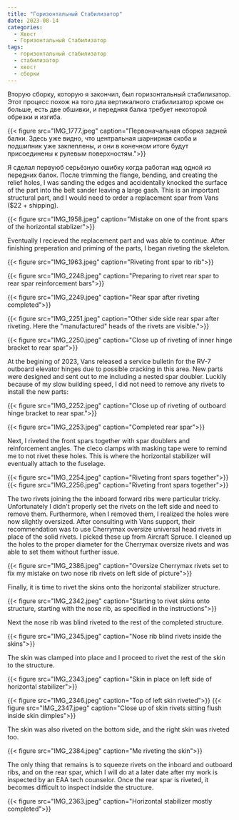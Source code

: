 ```yaml
---
title: "Горизонтальный Стабилизатор"
date: 2023-08-14
categories:
  - Хвост
  - Горизонтальный Стабилизатор
tags:
  - горизонтальный стабилизатор
  - стабилизатор
  - хвост
  - сборки
---
```


Вторую сборку, которую я закончил, был горизонтальный стабилизатор. Этот процесс похож на того дла вертикалного стабилизатор кроме он больше, есть две обшивки, и передняя балка требует некоторой обрезки и изгиба.

{{< figure src="IMG_1777.jpeg" caption="Первоначальная сборка задней балки. Здесь уже видно, что центральная шарнирная скоба и подшипник уже заклеплены, и они в конечном итоге будут присоединены к рулевым поверхностям.">}}

 Я сделал первуюб серьёзную ошибку когда работал над одной из передних балок.  После trimming the flange, bending, and creating the relief holes, I was sanding the edges and accidentally knocked the surface of the part into the belt sander leaving a large gash. This is an important structural part, and I would need to order a replacement spar from Vans ($22 + shipping).

{{< figure src="IMG_1958.jpeg" caption="Mistake on one of the front spars of the horizontal stablizer">}}

Eventually I recieved the replacement part and was able to continue. After finishing preperation and priming of the parts, I began riveting the skeleton.

{{< figure src="IMG_1963.jpeg" caption="Riveting front spar to rib">}}

{{< figure src="IMG_2248.jpeg" caption="Preparing to rivet rear spar to rear spar reinforcement bars">}}

{{< figure src="IMG_2249.jpeg" caption="Rear spar after riveting completed">}}

{{< figure src="IMG_2251.jpeg" caption="Other side side rear spar after riveting. Here the \"manufactured\" heads of the rivets are visible.">}}

{{< figure src="IMG_2250.jpeg" caption="Close up of riveting of inner hinge bracket to rear spar">}}

At the begining of 2023, Vans released a service bulletin for the RV-7 outboard elevator hinges due to possible cracking in this area. New parts were designed and sent out to me including a nested spar doubler. Luckily because of my slow building speed, I did not need to remove any rivets to install the new parts:

{{< figure src="IMG_2252.jpeg" caption="Close up of riveting of outboard hinge bracket to rear spar.">}}

{{< figure src="IMG_2253.jpeg" caption="Completed rear spar">}}

Next, I riveted the front spars together with spar doublers and reinforcement angles. The cleco clamps with masking tape were to remind me to not rivet these holes. This is where the horizontal stabilizer will eventually attach to the fuselage.

{{< figure src="IMG_2254.jpeg" caption="Riveting front spars together">}}
{{< figure src="IMG_2256.jpeg" caption="Riveting front spars together">}}

The two rivets joining the the inboard forward ribs were particular tricky. Unfortunately I didn't properly set the rivets on the left side and need to remove them. Furthermore, when I removed them, I realized the holes were now slightly oversized. After consulting with Vans support, their recommendation was to use Cherrymax oversize universal head rivets in place of the solid rivets. I picked these up from Aircraft Spruce. I cleaned up the holes to the proper diameter for the Cherrymax oversize rivets and was able to set them without further issue.

{{< figure src="IMG_2386.jpeg" caption="Oversize Cherrymax rivets set to fix my mistake on two nose rib rivets on left side of picture">}}

Finally, it is time to rivet the skins onto the horizontal stabilizer structure. 

{{< figure src="IMG_2342.jpeg" caption="Starting to rivet skins onto structure, starting with the nose rib, as specified in the instructions">}}

Next the nose rib was blind riveted to the rest of the completed structure.

{{< figure src="IMG_2345.jpeg" caption="Nose rib blind rivets inside the skins">}}

The skin was clamped into place and I proceed to rivet the rest of the skin to the structure.

{{< figure src="IMG_2343.jpeg" caption="Skin in place on left side of horizontal stabilizer">}}

{{< figure src="IMG_2346.jpeg" caption="Top of left skin riveted">}}
{{< figure src="IMG_2347.jpeg" caption="Close up of skin rivets sitting flush inside skin dimples">}}

The skin was also riveted on the bottom side, and the right skin was riveted too.


{{< figure src="IMG_2384.jpeg" caption="Me riveting the skin">}}

<!-- {{< figure src="XXXX.jpeg" caption="Rivets inside skins">}} -->

The only thing that remains is to squeeze rivets on the inboard and outboard ribs, and on the rear spar, which I will do at a later date after my work is inspected by an EAA tech counselor. Once the rear spar is riveted, it becomes difficult to inspect indside the structure.

{{< figure src="IMG_2363.jpeg" caption="Horizontal stabilizer mostly completed">}}
